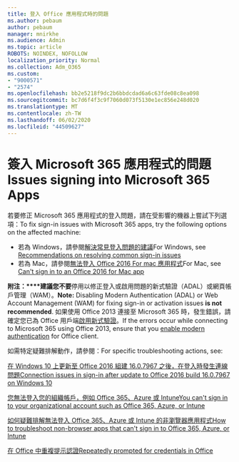 ```yaml
---
title: 登入 Office 應用程式時的問題
ms.author: pebaum
author: pebaum
manager: mnirkhe
ms.audience: Admin
ms.topic: article
ROBOTS: NOINDEX, NOFOLLOW
localization_priority: Normal
ms.collection: Adm_O365
ms.custom:
- "9000571"
- "2574"
ms.openlocfilehash: bb2e5218f9dc2b6bbdcdad6a6c63fde08c8ea098
ms.sourcegitcommit: bc7d6f4f3c9f7060d073f5130e1ec856e248d020
ms.translationtype: MT
ms.contentlocale: zh-TW
ms.lasthandoff: 06/02/2020
ms.locfileid: "44509627"
---
```

# <a name="issues-signing-into-microsoft-365-apps"></a><span data-ttu-id="7af23-102">簽入 Microsoft 365 應用程式的問題</span><span class="sxs-lookup"><span data-stu-id="7af23-102">Issues signing into Microsoft 365 Apps</span></span>

<span data-ttu-id="7af23-103">若要修正 Microsoft 365 應用程式的登入問題，請在受影響的機器上嘗試下列選項：</span><span class="sxs-lookup"><span data-stu-id="7af23-103">To fix sign-in issues with Microsoft 365 apps, try the following options on the affected machine:</span></span>  

- <span data-ttu-id="7af23-104">若為 Windows，請參閱[解決常見登入問題的建議](https://docs.microsoft.com/office365/troubleshoot/administration/disabling-adal-wam-not-recommended#recommendations-on-resolving-common-sign-in-issues)</span><span class="sxs-lookup"><span data-stu-id="7af23-104">For Windows, see [Recommendations on resolving common sign-in issues](https://docs.microsoft.com/office365/troubleshoot/administration/disabling-adal-wam-not-recommended#recommendations-on-resolving-common-sign-in-issues)</span></span>
- <span data-ttu-id="7af23-105">若為 Mac，請參閱[無法登入 Office 2016 For mac 應用程式](https://docs.microsoft.com/office365/troubleshoot/authentication/sign-in-to-office-2016-for-mac-fail)</span><span class="sxs-lookup"><span data-stu-id="7af23-105">For Mac, see  [Can't sign in to an Office 2016 for Mac app](https://docs.microsoft.com/office365/troubleshoot/authentication/sign-in-to-office-2016-for-mac-fail)</span></span>

<span data-ttu-id="7af23-106">**附注：\*\*\*\*建議您不要**停用以修正登入或啟用問題的新式驗證（ADAL）或網頁帳戶管理（WAM）。</span><span class="sxs-lookup"><span data-stu-id="7af23-106">**Note:** Disabling Modern Authentication (ADAL) or Web Account Management (WAM) for fixing sign-in or activation issues  **is not recommended**.</span></span> <span data-ttu-id="7af23-107">如果使用 Office 2013 連接至 Microsoft 365 時，發生錯誤，請確定您已為 Office 用戶端[啟用新式驗證](https://docs.microsoft.com/microsoft-365/admin/security-and-compliance/enable-modern-authentication)。</span><span class="sxs-lookup"><span data-stu-id="7af23-107">If the errors occur while connecting to Microsoft 365 using Office 2013, ensure that you [enable modern authentication](https://docs.microsoft.com/microsoft-365/admin/security-and-compliance/enable-modern-authentication)  for Office client.</span></span>

<span data-ttu-id="7af23-108">如需特定疑難排解動作，請參閱：</span><span class="sxs-lookup"><span data-stu-id="7af23-108">For specific troubleshooting actions, see:</span></span>

[<span data-ttu-id="7af23-109">在 Windows 10 上更新至 Office 2016 組建 16.0.7967 之後，在登入時發生連線問題</span><span class="sxs-lookup"><span data-stu-id="7af23-109">Connection issues in sign-in after update to Office 2016 build 16.0.7967 on Windows 10</span></span>](https://docs.microsoft.com/office365/troubleshoot/administration/connection-issue-when-sign-in-office-2016)  

[<span data-ttu-id="7af23-110">您無法登入您的組織帳戶，例如 Office 365、Azure 或 Intune</span><span class="sxs-lookup"><span data-stu-id="7af23-110">You can't sign in to your organizational account such as Office 365, Azure, or Intune</span></span>](https://docs.microsoft.com/office365/troubleshoot/authentication/sign-in-to-office-365-azure-intune)

[<span data-ttu-id="7af23-111">如何疑難排解無法登入 Office 365、Azure 或 Intune 的非瀏覽器應用程式</span><span class="sxs-lookup"><span data-stu-id="7af23-111">How to troubleshoot non-browser apps that can't sign in to Office 365, Azure, or Intune</span></span>](https://support.office.com/article/how-to-troubleshoot-non-browser-apps-that-can-t-sign-in-to-office-365-azure-or-intune-3ba1b268-66f6-462c-b0e5-070f5c2603c1?ui=en-US&rs=en-US&ad=US)

[<span data-ttu-id="7af23-112">在 Office 中重複提示認證</span><span class="sxs-lookup"><span data-stu-id="7af23-112">Repeatedly prompted for credentials in Office</span></span>](https://docs.microsoft.com/office365/troubleshoot/authentication/access-denied-when-connect-to-office-365)